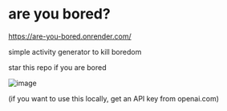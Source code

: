 # are you bored?

https://are-you-bored.onrender.com/

simple activity generator to kill boredom

star this repo if you are bored

![image](https://user-images.githubusercontent.com/77901615/206255909-5bc1e1b3-872a-4b1f-b4d4-fbb15a254a38.png)

(if you want to use this locally, get an API key from openai.com)


